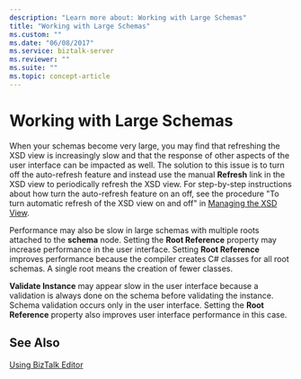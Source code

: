 ```yaml
---
description: "Learn more about: Working with Large Schemas"
title: "Working with Large Schemas"
ms.custom: ""
ms.date: "06/08/2017"
ms.service: biztalk-server
ms.reviewer: ""
ms.suite: ""
ms.topic: concept-article
---
```

# Working with Large Schemas
When your schemas become very large, you may find that refreshing the XSD view is increasingly slow and that the response of other aspects of the user interface can be impacted as well. The solution to this issue is to turn off the auto-refresh feature and instead use the manual **Refresh** link in the XSD view to periodically refresh the XSD view. For step-by-step instructions about how turn the auto-refresh feature on an off, see the procedure "To turn automatic refresh of the XSD view on and off" in [Managing the XSD View](../core/how-to-manage-the-xsd-view.md).  
  
 Performance may also be slow in large schemas with multiple roots attached to the **schema** node. Setting the **Root Reference** property may increase performance in the user interface. Setting **Root Reference** improves performance because the compiler creates C# classes for all root schemas. A single root means the creation of fewer classes.  
  
 **Validate Instance** may appear slow in the user interface because a validation is always done on the schema before validating the instance. Schema validation occurs only in the user interface. Setting the **Root Reference** property also improves user interface performance in this case.  
  
## See Also  
 [Using BizTalk Editor](../core/using-biztalk-editor.md)
